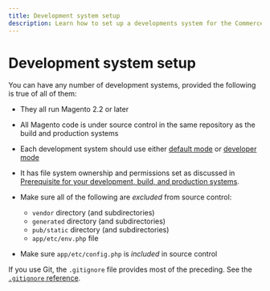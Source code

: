 ```yaml
---
title: Development system setup
description: Learn how to set up a developments system for the Commerce application.
---
```


# Development system setup

You can have any number of development systems, provided the following is true of all of them:

- They all run Magento 2.2 or later
- All Magento code is under source control in the same repository as the build and production systems
- Each development system should use either [default mode](../bootstrap/application-modes.md#default-mode) or [developer mode](../bootstrap/application-modes.md#developer-mode)
- It has file system ownership and permissions set as discussed in [Prerequisite for your development, build, and production systems](../deployment/technical-details.md).
- Make sure all of the following are _excluded_ from source control:

  - `vendor` directory (and subdirectories)
  - `generated` directory (and subdirectories)
  - `pub/static` directory (and subdirectories)
  - `app/etc/env.php` file

- Make sure `app/etc/config.php` is _included_ in source control

If you use Git, the `.gitignore` file provides most of the preceding. See the [`.gitignore` reference](../reference/config-reference-gitignore.md).
